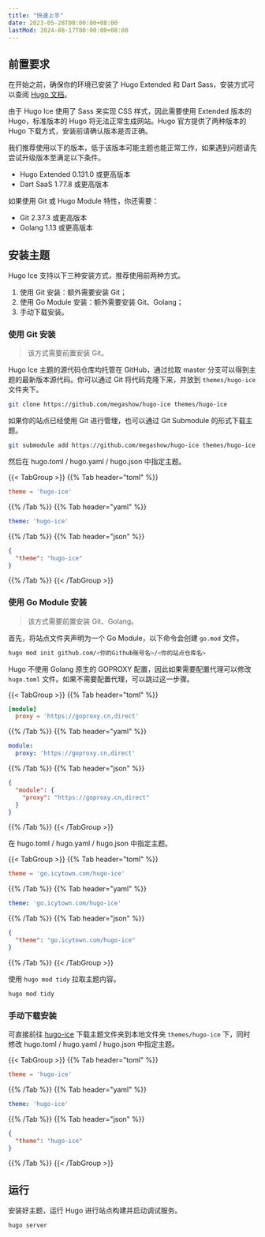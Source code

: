 ```yaml
---
title: "快速上手"
date: 2023-05-28T00:00:00+08:00
lastMod: 2024-08-17T00:00:00+08:00
---
```


## 前置要求

在开始之前，确保你的环境已安装了 Hugo Extended 和 Dart Sass，安装方式可以查阅 [Hugo 文档](https://gohugo.io/installation/)。

由于 Hugo Ice 使用了 Sass 来实现 CSS 样式，因此需要使用 Extended 版本的 Hugo，标准版本的 Hugo 将无法正常生成网站。Hugo 官方提供了两种版本的 Hugo 下载方式，安装前请确认版本是否正确。

我们推荐使用以下的版本，低于该版本可能主题也能正常工作，如果遇到问题请先尝试升级版本至满足以下条件。

- Hugo Extended 0.131.0 或更高版本
- Dart SaaS 1.77.8 或更高版本

如果使用 Git 或 Hugo Module 特性，你还需要：

- Git 2.37.3 或更高版本
- Golang 1.13 或更高版本

## 安装主题

Hugo Ice 支持以下三种安装方式，推荐使用前两种方式。

1. 使用 Git 安装：额外需要安装 Git；
2. 使用 Go Module 安装：额外需要安装 Git、Golang；
3. 手动下载安装。

### 使用 Git 安装

> 该方式需要前置安装 Git。

Hugo Ice 主题的源代码仓库均托管在 GitHub，通过拉取 master 分支可以得到主题的最新版本源代码。你可以通过 Git 将代码克隆下来，并放到 `themes/hugo-ice` 文件夹下。

```bash
git clone https://github.com/megashow/hugo-ice themes/hugo-ice
```

如果你的站点已经使用 Git 进行管理，也可以通过 Git Submodule 的形式下载主题。

```bash
git submodule add https://github.com/megashow/hugo-ice themes/hugo-ice
```

然后在 hugo.toml / hugo.yaml / hugo.json 中指定主题。

{{< TabGroup >}}
{{% Tab header="toml" %}}
```toml
theme = 'hugo-ice'
```
{{% /Tab %}}
{{% Tab header="yaml" %}}
```yaml
theme: 'hugo-ice'
```
{{% /Tab %}}
{{% Tab header="json" %}}
```json
{
  "theme": "hugo-ice"
}
```
{{% /Tab %}}
{{< /TabGroup >}}

### 使用 Go Module 安装

> 该方式需要前置安装 Git、Golang。

首先，将站点文件夹声明为一个 Go Module，以下命令会创建 `go.mod` 文件。

```bash
hugo mod init github.com/<你的Github账号名>/<你的站点仓库名>
```

Hugo 不使用 Golang 原生的 GOPROXY 配置，因此如果需要配置代理可以修改 `hugo.toml` 文件。如果不需要配置代理，可以跳过这一步骤。

{{< TabGroup >}}
{{% Tab header="toml" %}}
```toml
[module]
  proxy = 'https://goproxy.cn,direct'
```
{{% /Tab %}}
{{% Tab header="yaml" %}}
```yaml
module:
  proxy: 'https://goproxy.cn,direct'
```
{{% /Tab %}}
{{% Tab header="json" %}}
```json
{
  "module": {
    "proxy": "https://goproxy.cn,direct"
  }
}
```
{{% /Tab %}}
{{< /TabGroup >}}

在 hugo.toml / hugo.yaml / hugo.json 中指定主题。

{{< TabGroup >}}
{{% Tab header="toml" %}}
```toml
theme = 'go.icytown.com/hugo-ice'
```
{{% /Tab %}}
{{% Tab header="yaml" %}}
```yaml
theme: 'go.icytown.com/hugo-ice'
```
{{% /Tab %}}
{{% Tab header="json" %}}
```json
{
  "theme": "go.icytown.com/hugo-ice"
}
```
{{% /Tab %}}
{{< /TabGroup >}}

使用 `hugo mod tidy` 拉取主题内容。

```bash
hugo mod tidy
```

### 手动下载安装

可直接前往 [hugo-ice](https://github.com/megashow/hugo-ice) 下载主题文件夹到本地文件夹 `themes/hugo-ice` 下，同时修改 hugo.toml / hugo.yaml / hugo.json 中指定主题。

{{< TabGroup >}}
{{% Tab header="toml" %}}
```toml
theme = 'hugo-ice'
```
{{% /Tab %}}
{{% Tab header="yaml" %}}
```yaml
theme: 'hugo-ice'
```
{{% /Tab %}}
{{% Tab header="json" %}}
```json
{
  "theme": "hugo-ice"
}
```
{{% /Tab %}}
{{< /TabGroup >}}

## 运行

安装好主题，运行 Hugo 进行站点构建并启动调试服务。

```bash
hugo server
```
